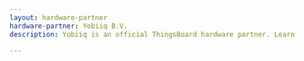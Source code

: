 ```yaml
---
layout: hardware-partner
hardware-partner: Yobiiq B.V.
description: Yobiiq is an official ThingsBoard hardware partner. Learn about Yobiiq products, supported use cases, and integration guides with the ThingsBoard IoT platform.

---
```




